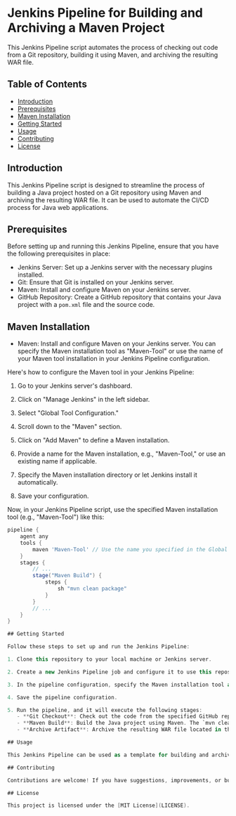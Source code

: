# Jenkins Pipeline for Building and Archiving a Maven Project

This Jenkins Pipeline script automates the process of checking out code from a Git repository, building it using Maven, and archiving the resulting WAR file.

## Table of Contents

- [Introduction](#introduction)
- [Prerequisites](#prerequisites)
- [Maven Installation](#maven-installation)
- [Getting Started](#getting-started)
- [Usage](#usage)
- [Contributing](#contributing)
- [License](#license)

## Introduction

This Jenkins Pipeline script is designed to streamline the process of building a Java project hosted on a Git repository using Maven and archiving the resulting WAR file. It can be used to automate the CI/CD process for Java web applications.

## Prerequisites

Before setting up and running this Jenkins Pipeline, ensure that you have the following prerequisites in place:

- Jenkins Server: Set up a Jenkins server with the necessary plugins installed.
- Git: Ensure that Git is installed on your Jenkins server.
- Maven: Install and configure Maven on your Jenkins server.
- GitHub Repository: Create a GitHub repository that contains your Java project with a `pom.xml` file and the source code.

## Maven Installation

- Maven: Install and configure Maven on your Jenkins server. You can specify the Maven installation tool as "Maven-Tool" or use the name of your Maven tool installation in your Jenkins Pipeline configuration.

Here's how to configure the Maven tool in your Jenkins Pipeline:

1. Go to your Jenkins server's dashboard.

2. Click on "Manage Jenkins" in the left sidebar.

3. Select "Global Tool Configuration."

4. Scroll down to the "Maven" section.

5. Click on "Add Maven" to define a Maven installation.

6. Provide a name for the Maven installation, e.g., "Maven-Tool," or use an existing name if applicable.

7. Specify the Maven installation directory or let Jenkins install it automatically.

8. Save your configuration.

Now, in your Jenkins Pipeline script, use the specified Maven installation tool (e.g., "Maven-Tool") like this:

```groovy
pipeline {
    agent any
    tools {
        maven 'Maven-Tool' // Use the name you specified in the Global Tool Configuration
    }
    stages {
        // ...
        stage("Maven Build") {
            steps {
                sh "mvn clean package"
            }
        }
        // ...
    }
}

## Getting Started

Follow these steps to set up and run the Jenkins Pipeline:

1. Clone this repository to your local machine or Jenkins server.

2. Create a new Jenkins Pipeline job and configure it to use this repository as the source.

3. In the pipeline configuration, specify the Maven installation tool as "Maven-Tool" or the name of your Maven tool installation.

4. Save the pipeline configuration.

5. Run the pipeline, and it will execute the following stages:
   - **Git Checkout**: Check out the code from the specified GitHub repository.
   - **Maven Build**: Build the Java project using Maven. The `mvn clean package` command is used here, but you can modify it according to your project's build requirements.
   - **Archive Artifact**: Archive the resulting WAR file located in the `target` directory.

## Usage

This Jenkins Pipeline can be used as a template for building and archiving Java web applications. Customize it to fit your specific project requirements.

## Contributing

Contributions are welcome! If you have suggestions, improvements, or bug fixes, please feel free to open an issue or submit a pull request.

## License

This project is licensed under the [MIT License](LICENSE).
